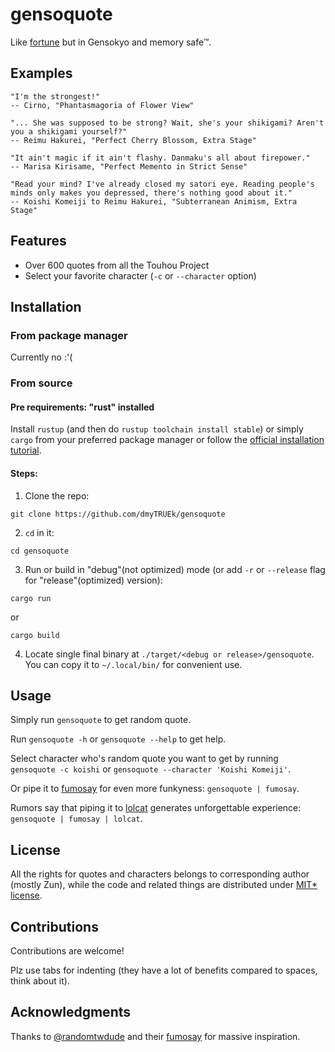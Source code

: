 # gensoquote
Like [fortune](https://en.wikipedia.org/wiki/Fortune_(Unix)) but in Gensokyo and memory safe™.

## Examples
```
"I'm the strongest!"
-- Cirno, "Phantasmagoria of Flower View"
```
```
"... She was supposed to be strong? Wait, she's your shikigami? Aren't you a shikigami yourself?"
-- Reimu Hakurei, "Perfect Cherry Blossom, Extra Stage"
```
```
"It ain't magic if it ain't flashy. Danmaku's all about firepower."
-- Marisa Kirisame, "Perfect Memento in Strict Sense"
```
```
"Read your mind? I've already closed my satori eye. Reading people's minds only makes you depressed, there's nothing good about it."
-- Koishi Komeiji to Reimu Hakurei, "Subterranean Animism, Extra Stage"
```

## Features
- Over 600 quotes from all the Touhou Project
- Select your favorite character (`-c` or `--character` option)

## Installation
### From package manager
Currently no :'(

### From source
#### Pre requirements: "rust" installed
Install `rustup` (and then do `rustup toolchain install stable`) or simply `cargo`
from your preferred package manager
or follow the [official installation tutorial](https://www.rust-lang.org/tools/install).

#### Steps:
1. Clone the repo:
```
git clone https://github.com/dmyTRUEk/gensoquote
```

2. `cd` in it:
```
cd gensoquote
```

3. Run or build in "debug"(not optimized) mode (or add `-r` or `--release` flag for "release"(optimized) version):
```
cargo run
```
or
```
cargo build
```

4. Locate single final binary at `./target/<debug or release>/gensoquote`.
You can copy it to `~/.local/bin/` for convenient use.

## Usage
Simply run `gensoquote` to get random quote.

Run `gensoquote -h` or `gensoquote --help` to get help.

Select character who's random quote you want to get by running
`gensoquote -c koishi` or `gensoquote --character 'Koishi Komeiji'`.

Or pipe it to [fumosay](https://github.com/randomtwdude/fumosay) for even more funkyness:
`gensoquote | fumosay`.

Rumors say that piping it to [lolcat](https://github.com/busyloop/lolcat) generates unforgettable experience:
`gensoquote | fumosay | lolcat`.

## License
All the rights for quotes and characters belongs to corresponding author (mostly Zun),
while the code and related things are distributed under [MIT* license](./LICENSE.md).

## Contributions
Contributions are welcome!

Plz use tabs for indenting
(they have a lot of benefits compared to spaces, think about it).

## Acknowledgments
Thanks to [@randomtwdude](https://github.com/randomtwdude) and their [fumosay](https://github.com/randomtwdude/fumosay) for massive inspiration.

